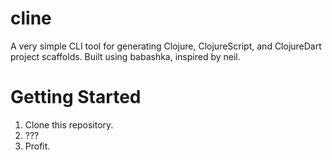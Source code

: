 # cline

A very simple CLI tool for generating Clojure, ClojureScript, and ClojureDart project scaffolds. Built using babashka, inspired by neil.

# Getting Started

1. Clone this repository. 
2. ???
3. Profit.